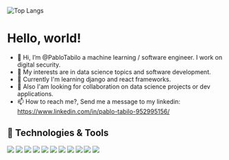 ![Top Langs](https://github-readme-stats.vercel.app/api/top-langs/?username=PabloTabilo&theme=solarized-dark&layout=compact)
# Hello, world!

- 👋 Hi, I’m @PabloTabilo a machine learning / software engineer. I work on digital security.
- 👀 My interests are in data science topics and software development.
- 🌱 Currently I'm learning django and react frameworks.
- 💞️ Also I'am looking for collaboration on data science projects or dev applications.
- 📫 How to reach me?, Send me a message to my linkedin: https://www.linkedin.com/in/pablo-tabilo-952995156/

<!---
PabloTabilo/PabloTabilo is a ✨ special ✨ repository because its `README.md` (this file) appears on your GitHub profile.
You can click the Preview link to take a look at your changes.
--->

## 🔧 Technologies & Tools

![](https://img.shields.io/badge/Code-Python-informational?style=flat&logo=python&logoColor=white&color=yellow)
![](https://img.shields.io/badge/Code-Tensorflow-informational?style=flat&logo=tensorflow&logoColor=white&color=important)
![](https://img.shields.io/badge/Code-Django-informational?style=flat&logo=django&logoColor=white&color=green)
![](https://img.shields.io/badge/Shell-Bash-informational?style=flat&logo=gnu-bash&logoColor=white&color=inactive)
![](https://img.shields.io/badge/Tools-PostgreSQL-informational?style=flat&logo=postgresql&logoColor=white&color=informational)
![](https://img.shields.io/badge/Tools-Docker-informational?style=flat&logo=docker&logoColor=white&color=blue)
![](https://img.shields.io/badge/OS-Linux-informational?style=flat&logo=linux&logoColor=white&color=white)
![](https://img.shields.io/badge/OS-MacOS-informational?style=flat&logo=apple&logoColor=white&color=white)
![](https://img.shields.io/badge/Editor-IntelliJ_IDEA-informational?style=flat&logo=intellij-idea&logoColor=white&color=purple)
![](https://img.shields.io/badge/Code-JavaScript-informational?style=flat&logo=javascript&logoColor=white&color=yellow)
![](https://img.shields.io/badge/Code-React-informational?style=flat&logo=react&logoColor=white&color=blue)
